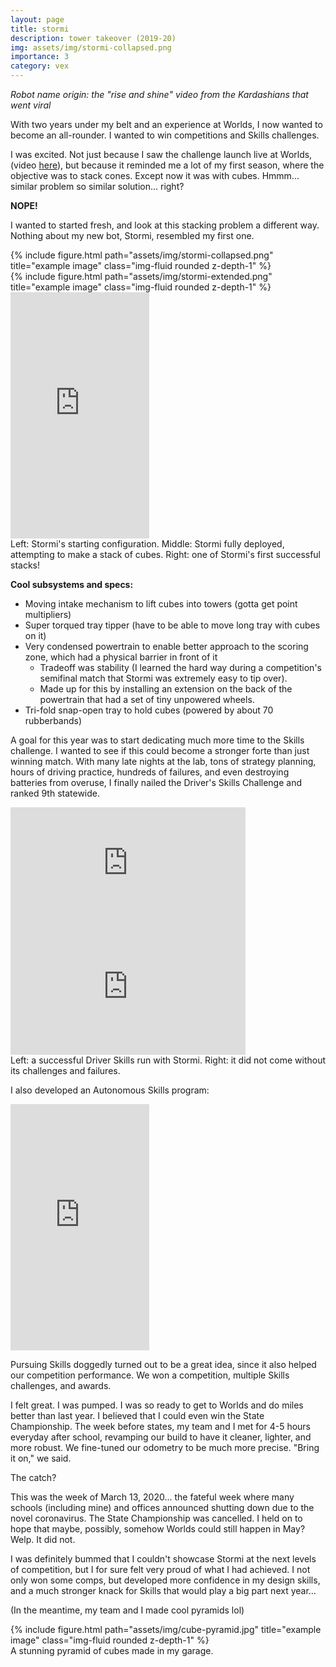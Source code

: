 ```yaml
---
layout: page
title: stormi
description: tower takeover (2019-20)
img: assets/img/stormi-collapsed.png
importance: 3
category: vex
---
```


*Robot name origin: the "rise and shine" video from the Kardashians that went viral*

With two years under my belt and an experience at Worlds, I now wanted to become an all-rounder. I wanted to win competitions and Skills challenges.

I was excited. Not just because I saw the challenge launch live at Worlds, (video [here](https://www.youtube.com/watch?v=_JVQOiw_OUU)), but because it reminded me a lot of my first season, where the objective was to stack cones. Except now it was with cubes. Hmmm... similar problem so similar solution... right?

**NOPE!**

I wanted to started fresh, and look at this stacking problem a different way. Nothing about my new bot, Stormi, resembled my first one.

<div class="row">
    <div class="col-sm mt-3 mt-md-0">
        {% include figure.html path="assets/img/stormi-collapsed.png" title="example image" class="img-fluid rounded z-depth-1" %}
    </div>
    <div class="col-sm mt-3 mt-md-0">
        {% include figure.html path="assets/img/stormi-extended.png" title="example image" class="img-fluid rounded z-depth-1" %}
    </div>
    <div class="col-sm mt-3 mt-md-0">
        <iframe width="222" height="394" src="https://www.youtube.com/embed/qRM5hbyd67I" title="VEX 2075A {Access Denied}: Stormi v2&#39;s first Stack! [Tower Takeover 2019-20]" frameborder="0" allow="accelerometer; autoplay; clipboard-write; encrypted-media; gyroscope; picture-in-picture; web-share" allowfullscreen></iframe>
    </div>
</div>
<div class="caption">
    Left: Stormi's starting configuration. Middle: Stormi fully deployed, attempting to make a stack of cubes. Right: one of Stormi's first successful stacks!
</div>

**Cool subsystems and specs:**
- Moving intake mechanism to lift cubes into towers (gotta get point multipliers)
- Super torqued tray tipper (have to be able to move long tray with cubes on it)
- Very condensed powertrain to enable better approach to the scoring zone, which had a physical barrier in front of it
    - Tradeoff was stability (I learned the hard way during a competition's semifinal match that Stormi was extremely easy to tip over).
    - Made up for this by installing an extension on the back of the powertrain that had a set of tiny unpowered wheels.
- Tri-fold snap-open tray to hold cubes (powered by about 70 rubberbands)

A goal for this year was to start dedicating much more time to the Skills challenge. I wanted to see if this could become a stronger forte than just winning match. With many late nights at the lab, tons of strategy planning, hours of driving practice, hundreds of failures, and even destroying batteries from overuse, I finally nailed the Driver's Skills Challenge and ranked 9th statewide.

<div class="row">
    <div class="col-sm mt-3 mt-md-0">
        <iframe width="376" height="198" src="https://www.youtube.com/embed/Gms4w7csCao" title="VEX 2075A Turning Point Skills" frameborder="0" allow="accelerometer; autoplay; clipboard-write; encrypted-media; gyroscope; picture-in-picture; web-share" allowfullscreen></iframe>
    </div>
    <div>
        <iframe width="376" height="198" src="https://www.youtube.com/embed/D67PrCqKx5Q" title="VEX 2075A Tower Takeover Driver Skills (Failed 😔)" frameborder="0" allow="accelerometer; autoplay; clipboard-write; encrypted-media; gyroscope; picture-in-picture; web-share" allowfullscreen></iframe>
    </div>
</div>
<div class="caption">
    Left: a successful Driver Skills run with Stormi. Right: it did not come without its challenges and failures.
</div>

I also developed an Autonomous Skills program:
<div class="row">
    <div class="col-sm mt-3 mt-md-0">  
        <iframe width="222" height="394" src="https://www.youtube.com/embed/Ebu6M1rjL8g" title="VEX 2075A Turning Point Skills" frameborder="0" allow="accelerometer; autoplay; clipboard-write; encrypted-media; gyroscope; picture-in-picture; web-share" allowfullscreen></iframe>
    </div>
</div>

Pursuing Skills doggedly turned out to be a great idea, since it also helped our competition performance. We won a competition, multiple Skills challenges, and awards.

I felt great. I was pumped. I was so ready to get to Worlds and do miles better than last year. I believed that I could even win the State Championship. The week before states, my team and I met for 4-5 hours everyday after school, revamping our build to have it cleaner, lighter, and more robust. We fine-tuned our odometry to be much more precise. "Bring it on," we said.

The catch? 

This was the week of March 13, 2020... the fateful week where many schools (including mine) and offices announced shutting down due to the novel coronavirus. The State Championship was cancelled. I held on to hope that maybe, possibly, somehow Worlds could still happen in May? Welp. It did not.

I was definitely bummed that I couldn't showcase Stormi at the next levels of competition, but I for sure felt very proud of what I had achieved. I not only won some comps, but developed more confidence in my design skills, and a much stronger knack for Skills that would play a big part next year...

(In the meantime, my team and I made cool pyramids lol)
<div class="row">
    <div class="col-sm mt-3 mt-md-0">
        {% include figure.html path="assets/img/cube-pyramid.jpg" title="example image" class="img-fluid rounded z-depth-1" %}
    </div>
</div>
<div class="caption">
    A stunning pyramid of cubes made in my garage.
</div>